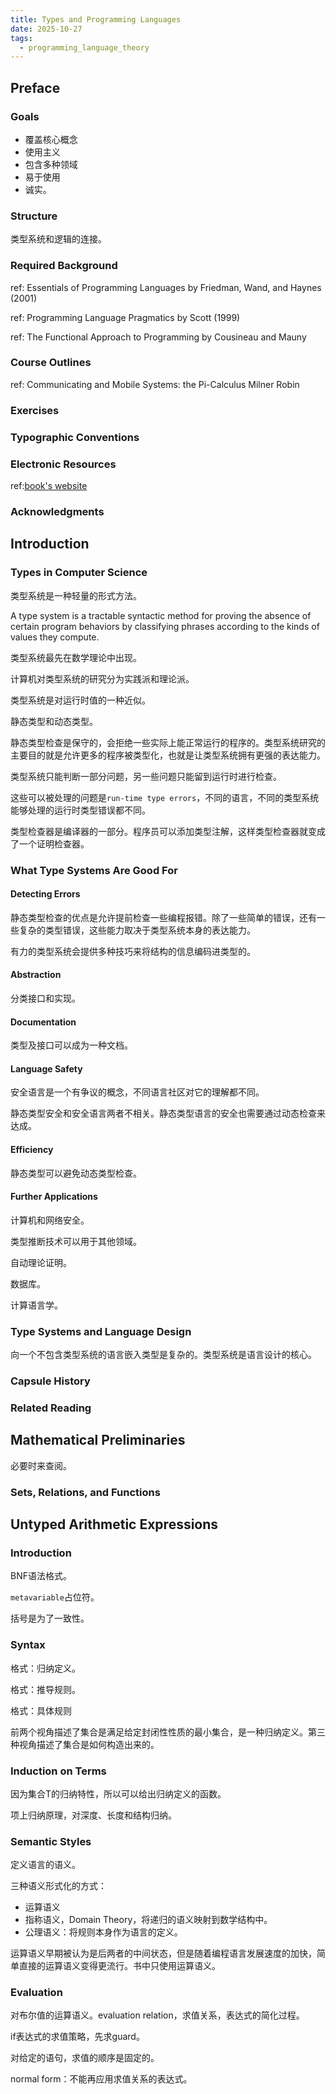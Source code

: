 ```yaml
---
title: Types and Programming Languages
date: 2025-10-27
tags:
  - programming_language_theory
---
```


## Preface

### Goals

- 覆盖核心概念
- 使用主义
- 包含多种领域
- 易于使用
- 诚实。

### Structure

类型系统和逻辑的连接。

### Required Background

ref: Essentials of Programming Languages by Friedman, Wand, and Haynes (2001)

ref: Programming Language Pragmatics by Scott (1999)

ref: The Functional Approach to Programming by Cousineau and Mauny

### Course Outlines

ref: Communicating and Mobile Systems: the Pi-Calculus Milner Robin

### Exercises

### Typographic Conventions

### Electronic Resources

ref:[book's website](http://www.cis.upenn.edu/~bcpierce/tapl)

### Acknowledgments

## Introduction

### Types in Computer Science

类型系统是一种轻量的形式方法。

A type system is a tractable syntactic method for proving the absence of certain program behaviors by classifying phrases according to the kinds of values they compute.

类型系统最先在数学理论中出现。

计算机对类型系统的研究分为实践派和理论派。

类型系统是对运行时值的一种近似。

静态类型和动态类型。

静态类型检查是保守的，会拒绝一些实际上能正常运行的程序的。类型系统研究的主要目的就是允许更多的程序被类型化，也就是让类型系统拥有更强的表达能力。

类型系统只能判断一部分问题，另一些问题只能留到运行时进行检查。

这些可以被处理的问题是`run-time type errors`，不同的语言，不同的类型系统能够处理的运行时类型错误都不同。

类型检查器是编译器的一部分。程序员可以添加类型注解，这样类型检查器就变成了一个证明检查器。

### What Type Systems Are Good For

#### Detecting Errors

静态类型检查的优点是允许提前检查一些编程报错。除了一些简单的错误，还有一些复杂的类型错误，这些能力取决于类型系统本身的表达能力。

有力的类型系统会提供多种技巧来将结构的信息编码进类型的。

#### Abstraction

分类接口和实现。

#### Documentation

类型及接口可以成为一种文档。

#### Language Safety

安全语言是一个有争议的概念，不同语言社区对它的理解都不同。

静态类型安全和安全语言两者不相关。静态类型语言的安全也需要通过动态检查来达成。

#### Efficiency

静态类型可以避免动态类型检查。

#### Further Applications

计算机和网络安全。

类型推断技术可以用于其他领域。

自动理论证明。

数据库。

计算语言学。

### Type Systems and Language Design

向一个不包含类型系统的语言嵌入类型是复杂的。类型系统是语言设计的核心。

### Capsule History

### Related Reading

## Mathematical Preliminaries

必要时来查阅。

### Sets, Relations, and Functions

## Untyped Arithmetic Expressions

### Introduction

BNF语法格式。

`metavariable`占位符。

括号是为了一致性。

### Syntax

格式：归纳定义。

格式：推导规则。

格式：具体规则

前两个视角描述了集合是满足给定封闭性性质的最小集合，是一种归纳定义。第三种视角描述了集合是如何构造出来的。

### Induction on Terms

因为集合T的归纳特性，所以可以给出归纳定义的函数。

项上归纳原理，对深度、长度和结构归纳。

### Semantic Styles

定义语言的语义。

三种语义形式化的方式：

- 运算语义
- 指称语义，Domain Theory，将递归的语义映射到数学结构中。
- 公理语义：将规则本身作为语言的定义。

运算语义早期被认为是后两者的中间状态，但是随着编程语言发展速度的加快，简单直接的运算语义变得更流行。书中只使用运算语义。

### Evaluation

对布尔值的运算语义。evaluation relation，求值关系，表达式的简化过程。

if表达式的求值策略，先求guard。

对给定的语句，求值的顺序是固定的。

normal form：不能再应用求值关系的表达式。
